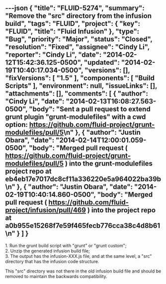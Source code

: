 ---json
{
  "title": "FLUID-5274",
  "summary": "Remove the \"src\" directory from the infusion build",
  "tags": "FLUID",
  "project": {
    "key": "FLUID",
    "title": "Fluid Infusion"
  },
  "type": "Bug",
  "priority": "Major",
  "status": "Closed",
  "resolution": "Fixed",
  "assignee": "Cindy Li",
  "reporter": "Cindy Li",
  "date": "2014-02-12T15:42:36.125-0500",
  "updated": "2014-02-19T10:40:17.034-0500",
  "versions": [],
  "fixVersions": [
    "1.5"
  ],
  "components": [
    "Build Scripts"
  ],
  "environment": null,
  "issueLinks": [],
  "attachments": [],
  "comments": [
    {
      "author": "Cindy Li",
      "date": "2014-02-13T16:08:27.563-0500",
      "body": "Sent a pull request to extend grunt plugin \"grunt-modulefiles\" with a cwd option: <https://github.com/fluid-project/grunt-modulefiles/pull/5>\n"
    },
    {
      "author": "Justin Obara",
      "date": "2014-02-14T12:00:01.059-0500",
      "body": "Merged pull request ( <https://github.com/fluid-project/grunt-modulefiles/pull/5> ) into the grunt-modulefiles project repo at eb4eb17e7017dc8cf11a336220e5a964022ba39b\n"
    },
    {
      "author": "Justin Obara",
      "date": "2014-02-19T10:40:14.860-0500",
      "body": "Merged pull request ( <https://github.com/fluid-project/infusion/pull/469> ) into the project repo at a0b955e15268f7e59f465fecb776cca38c4d8b61\n"
    }
  ]
}
---
1\. Run the grunt build script with "grunt" or "grunt custom";\
2\. Unzip the generated infusion build file;\
3\. The output has the infusion-XXX.js file, and at the same level, a "src" directory that has the infusion code structure.

This "src" directory was not there in the old infusion build file and should be removed to maintain the backwards compatibility.

        
